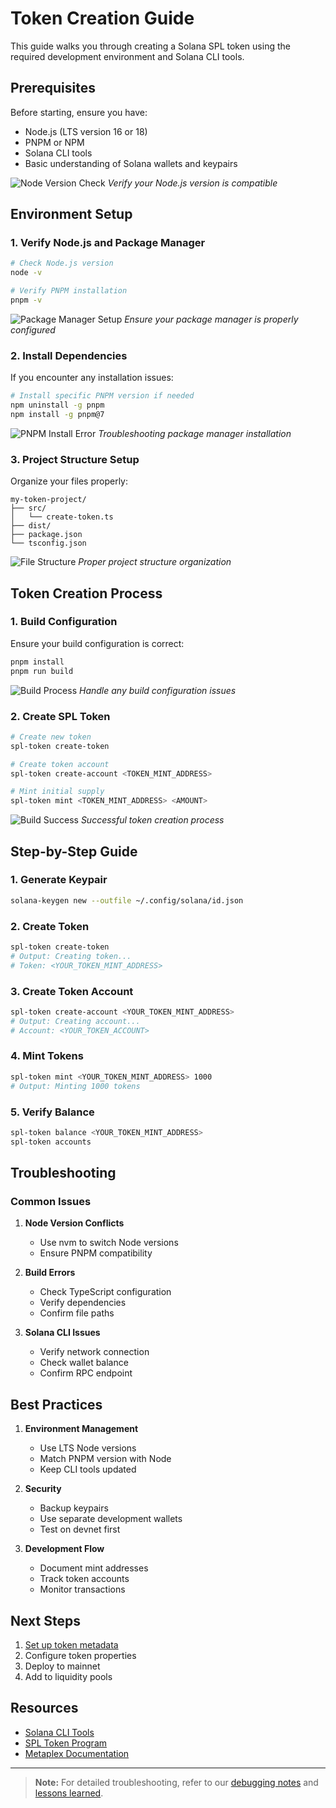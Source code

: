 # Token Creation Guide

This guide walks you through creating a Solana SPL token using the required development environment and Solana CLI tools.

## Prerequisites

Before starting, ensure you have:
- Node.js (LTS version 16 or 18)
- PNPM or NPM
- Solana CLI tools
- Basic understanding of Solana wallets and keypairs

![Node Version Check](../../.github/images/setup/environment-setup-node-versions.png)
*Verify your Node.js version is compatible*

## Environment Setup

### 1. Verify Node.js and Package Manager

```bash
# Check Node.js version
node -v

# Verify PNPM installation
pnpm -v
```

![Package Manager Setup](../../.github/images/setup/package-manager-setup.png)
*Ensure your package manager is properly configured*

### 2. Install Dependencies

If you encounter any installation issues:

```bash
# Install specific PNPM version if needed
npm uninstall -g pnpm
npm install -g pnpm@7
```

![PNPM Install Error](../../.github/images/setup/pnpm-install-error.png)
*Troubleshooting package manager installation*

### 3. Project Structure Setup

Organize your files properly:
```
my-token-project/
├── src/
│   └── create-token.ts
├── dist/
├── package.json
└── tsconfig.json
```

![File Structure](../../.github/images/setup/file-structure-setup.png)
*Proper project structure organization*

## Token Creation Process

### 1. Build Configuration

Ensure your build configuration is correct:

```bash
pnpm install
pnpm run build
```

![Build Process](../../.github/images/setup/pnpm-build-error.png)
*Handle any build configuration issues*

### 2. Create SPL Token

```bash
# Create new token
spl-token create-token

# Create token account
spl-token create-account <TOKEN_MINT_ADDRESS>

# Mint initial supply
spl-token mint <TOKEN_MINT_ADDRESS> <AMOUNT>
```

![Build Success](../../.github/images/setup/build-error-resolved.png)
*Successful token creation process*

## Step-by-Step Guide

### 1. Generate Keypair
```bash
solana-keygen new --outfile ~/.config/solana/id.json
```

### 2. Create Token
```bash
spl-token create-token
# Output: Creating token...
# Token: <YOUR_TOKEN_MINT_ADDRESS>
```

### 3. Create Token Account
```bash
spl-token create-account <YOUR_TOKEN_MINT_ADDRESS>
# Output: Creating account...
# Account: <YOUR_TOKEN_ACCOUNT>
```

### 4. Mint Tokens
```bash
spl-token mint <YOUR_TOKEN_MINT_ADDRESS> 1000
# Output: Minting 1000 tokens
```

### 5. Verify Balance
```bash
spl-token balance <YOUR_TOKEN_MINT_ADDRESS>
spl-token accounts
```

## Troubleshooting

### Common Issues

1. **Node Version Conflicts**
   - Use nvm to switch Node versions
   - Ensure PNPM compatibility

2. **Build Errors**
   - Check TypeScript configuration
   - Verify dependencies
   - Confirm file paths

3. **Solana CLI Issues**
   - Verify network connection
   - Check wallet balance
   - Confirm RPC endpoint

## Best Practices

1. **Environment Management**
   - Use LTS Node versions
   - Match PNPM version with Node
   - Keep CLI tools updated

2. **Security**
   - Backup keypairs
   - Use separate development wallets
   - Test on devnet first

3. **Development Flow**
   - Document mint addresses
   - Track token accounts
   - Monitor transactions

## Next Steps

1. [Set up token metadata](./metadata-setup.md)
2. Configure token properties
3. Deploy to mainnet
4. Add to liquidity pools

## Resources

- [Solana CLI Tools](https://docs.solana.com/cli)
- [SPL Token Program](https://spl.solana.com/token)
- [Metaplex Documentation](https://docs.metaplex.com/)

---

> **Note:** For detailed troubleshooting, refer to our [debugging notes](../journey/debugging-notes.md) and [lessons learned](../journey/lessons-learned.md).
